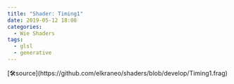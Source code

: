 ```yaml
---
title: "Shader: Timing1"
date: 2019-05-12 18:08
categories:
  - Wie Shaders
tags:
  - glsl
  - generative
---
```


<section>
	<canvas class="glslCanvas" data-fragment-url="https://raw.githubusercontent.com/elkraneo/shaders/develop/Timing1.frag">
	</canvas>
</section>
[🛠source](https://github.com/elkraneo/shaders/blob/develop/Timing1.frag)